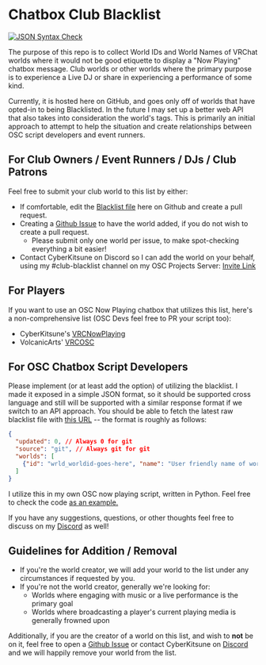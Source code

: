 # Chatbox Club Blacklist
[![JSON Syntax Check](https://github.com/cyberkitsune/chatbox-club-blacklist/actions/workflows/verify-json.yml/badge.svg?branch=master)](https://github.com/cyberkitsune/chatbox-club-blacklist/actions/workflows/verify-json.yml)

The purpose of this repo is to collect World IDs and World Names of VRChat worlds where it would not be good etiquette to display a "Now Playing" chatbox message. Club worlds or other worlds where the primary purpose is to experience a Live DJ or share in experiencing a performance of some kind.

Currently, it is hosted here on GitHub, and goes only off of worlds that have opted-in to being Blacklisted. In the future I may set up a better web API that also takes into consideration the world's tags. This is primarily an initial approach to attempt to help the situation and create relationships between OSC script developers and event runners.

## For Club Owners / Event Runners / DJs / Club Patrons 
Feel free to submit your club world to this list by either:
* If comfortable, edit the [Blacklist file](https://github.com/cyberkitsune/chatbox-club-blacklist/blob/master/npblacklist.json) here on Github and create a pull request.
* Creating a [Github Issue](https://github.com/cyberkitsune/chatbox-club-blacklist/issues/new/choose) to have the world added, if you do not wish to create a pull request.
  * Please submit only one world per issue, to make spot-checking everything a bit easier!
* Contact CyberKitsune on Discord so I can add the world on your behalf, using my #club-blacklist channel on my OSC Projects Server: [Invite Link](https://discord.gg/QhTpc8Zz)

## For Players
If you want to use an OSC Now Playing chatbox that utilizes this list, here's a non-comprehensive list (OSC Devs feel free to PR your script too):
* CyberKitsune's [VRCNowPlaying](https://github.com/cyberkitsune/vrc-osc-scripts)
* VolcanicArts' [VRCOSC](https://github.com/VolcanicArts/VRCOSC)

## For OSC Chatbox Script Developers
Please implement (or at least add the option) of utilizing the blacklist. I made it exposed in a simple JSON format, so it should be supported cross language and still will be supported with a similar response format if we switch to an API approach.
You should be able to fetch the latest raw blacklist file with [this URL](https://github.com/cyberkitsune/chatbox-club-blacklist/raw/master/npblacklist.json) -- the format is roughly as follows:
```json
{
  "updated": 0, // Always 0 for git
  "source": "git", // Always git for git
  "worlds": [
    {"id": "wrld_worldid-goes-here", "name": "User friendly name of world", "comment": "Comment for internal reasons (can be ignored by client)" },
  ]
}
```

I utilize this in my own OSC now playing script, written in Python. Feel free to check the code [as an example.](https://github.com/cyberkitsune/vrc-osc-scripts/blob/main/VRCNowPlaying/blacklist.py)

If you have any suggestions, questions, or other thoughts feel free to discuss on my [Discord](https://discord.gg/QhTpc8Zz) as well!

## Guidelines for Addition / Removal
* If you're the world creator, we will add your world to the list under any circumstances if requested by you.
* If you're not the world creator, generally we're looking for:
  * Worlds where engaging with music or a live performance is the primary goal
  * Worlds where broadcasting a player's current playing media is generally frowned upon

Additionally, if you are the creator of a world on this list, and wish to __not__ be on it, feel free to open a [Github Issue](https://github.com/cyberkitsune/chatbox-club-blacklist/issues/new/choose) or contact CyberKitsune on [Discord](https://discord.gg/QhTpc8Zz) and we will happily remove your world from the list.
